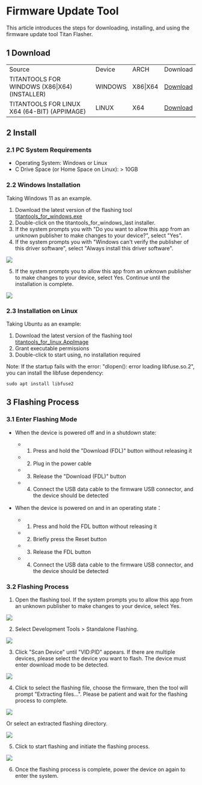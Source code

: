 # Firmware Update Tool


This article introduces the steps for downloading, installing, and using the firmware update tool Titan Flasher.

## 1 Download

<table>
<tbody>
<tr>
<td>Source</td>
<td>Device</td>
<td>ARCH</td>
<td>Download</td>
</tr>
<tr>
<td>TITANTOOLS FOR WINDOWS (X86|X64) (INSTALLER)</td>
<td>WINDOWS</td>
<td>X86|X64</td>
<td> <a href="https://cloud.spacemit.com/prod-api/release/download/tools?token=titantools_for_windows_X86_X64">Download</a></td>
</tr>
<tr>
<td>TITANTOOLS FOR  LINUX  X64 (64-BIT) (APPIMAGE)</td>
<td> LINUX </td>
<td>X64   </td>
<td> <a href="https://cloud.spacemit.com/prod-api/release/download/tools?token=titantools_for_linux_64BIT_APPIMAGE">Download</a></td>
</tr>
</tbody>
</table>

## 2 Install

### 2.1 PC System Requirements

- Operating System: Windows or Linux
- C Drive Space (or Home Space on Linux): \> 10GB

### 2.2 Windows Installation

Taking Windows 11 as an example.

1. Download the latest version of the flashing tool  [titantools\_for\_windows.exe ](https://cloud.spacemit.com/prod-api/release/download/tools?token=titantools_for_windows_X86_X64)
2. Double-click on the titantools\_for\_windows\_last installer.
3. If the system prompts you with "Do you want to allow this app from an unknown publisher to make changes to your device?", select "Yes".
4. If the system prompts you with "Windows can't verify the publisher of this driver software", select "Always install this driver software".

![](https://developer.spacemit.com/resource/file/images?fileName=HqGobV8ufoZa4fxKY4WcMSN8ngL.png)

5. If the system prompts you to allow this app from an unknown publisher to make changes to your device, select Yes. Continue until the installation is complete.

![](https://developer.spacemit.com/resource/file/images?fileName=USvybIyXqoAyJdxR6E3c9qg5nPg.png)

### 2.3 Installation on Linux

Taking Ubuntu as an example:

1. Download the latest version of the flashing tool [titantools\_for\_linux.AppImage](https://cloud.spacemit.com/prod-api/release/download/tools?token=titantools_for_linux_64BIT_APPIMAGE)
2. Grant executable permissions
3. Double-click to start using, no installation required

Note: If the startup fails with the error: "dlopen(): error loading libfuse.so.2", you can install the libfuse dependency:

```
sudo apt install libfuse2
```

## 3 Flashing Process

### 3.1 Enter Flashing Mode

- When the device is powered off and in a shutdown state:

  - 1. Press and hold the "Download (FDL)" button without releasing it
  - 2. Plug in the power cable
  - 3. Release the "Download (FDL)" button
  - 4. Connect the USB data cable to the firmware USB connector, and the device should be detected
- When the device is powered on and in an operating state：

  - 1. Press and hold the FDL button without releasing it
  - 2. Briefly press the Reset button
  - 3. Release the FDL button
  - 4. Connect the USB data cable to the firmware USB connector, and the device should be detected

### 3.2 Flashing Process

1. Open the flashing tool. If the system prompts you to allow this app from an unknown publisher to make changes to your device, select Yes.

![](https://developer.spacemit.com/resource/file/images?fileName=CZihbbiXfoipmvxQgdecaQAinob.png)

2. Select Development Tools \> Standalone Flashing.

![](https://developer.spacemit.com/resource/file/images?fileName=H0IEbjgdCoKrBRxL1EucAOhLnih.png)

3. Click "Scan Device" until "VID:PID" appears. If there are multiple devices, please select the device you want to flash. The device must enter download mode to be detected.

![](https://developer.spacemit.com/resource/file/images?fileName=AtTXbKyuhoTph2x9VUpcYHv5n5f.png)

4. Click to select the flashing file, choose the firmware, then the tool will prompt "Extracting files...". Please be patient and wait for the flashing process to complete.

![](https://developer.spacemit.com/resource/file/images?fileName=XN0Vboxr2oes1Axbs2hcsabXnTg.png)

Or select an extracted flashing directory.

![](https://developer.spacemit.com/resource/file/images?fileName=Eux0b57Xgo82gAxACRAcZYsgn0f.png)

5. Click to start flashing and initiate the flashing process.

![](https://developer.spacemit.com/resource/file/images?fileName=Ba2LbcoUDoNoXUxTIaBciCUwnPY.png)

6. Once the flashing process is complete, power the device on again to enter the system.

